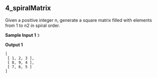 ## 4_spiralMatrix

Given a positive integer n, generate a square matrix filled with elements from 1 to n2 in spiral order.

**Sample Input 1** 
` 3 `

**Output 1**
``` 
[
 [ 1, 2, 3 ],
 [ 8, 9, 4 ],
 [ 7, 6, 5 ]
] 
```